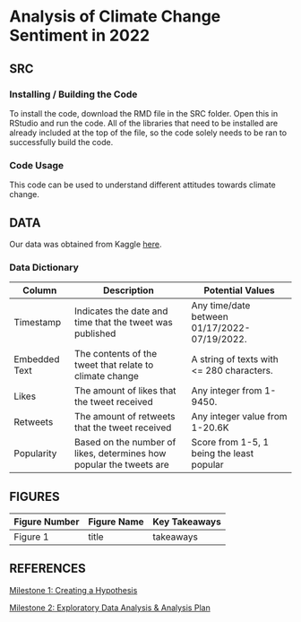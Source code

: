 # Analysis of Climate Change Sentiment in 2022

## SRC
### Installing / Building the Code
To install the code, download the RMD file in the SRC folder. Open this in RStudio and run the code. All of the libraries that need to be installed are already included at the top of the file, so the code solely needs to be ran to successfully build the code. 

### Code Usage
This code can be used to understand different attitudes towards climate change. 

## DATA
Our data was obtained from Kaggle [here](https://www.kaggle.com/datasets/die9origephit/climate-change-tweets).
### Data Dictionary
| Column  | Description | Potential Values |
| ------ |  ----------- | ----------------
| Timestamp  | Indicates the date and time that the tweet was published | Any time/date between 01/17/2022-07/19/2022. |
| Embedded Text  | The contents of the tweet that relate to climate change | A string of texts with <= 280 characters. |
| Likes | The amount of likes that the tweet received  | Any integer from 1-9450. |
| Retweets |  The amount of retweets that the tweet received | Any integer value from 1-20.6K |
| Popularity |  Based on the number of likes, determines how popular the tweets are  |Score from 1-5, 1 being the least popular |

## FIGURES
| Figure Number | Figure Name | Key Takeaways |
| ----------- | ------ |  ----------- |
Figure 1 |  title | takeaways
## REFERENCES
[Milestone 1: Creating a Hypothesis](https://docs.google.com/document/d/1iab8vQS97yk5T3rzESs86RILw8knzaKODZ6kapU4sMc/edit?usp=sharing)

[Milestone 2: Exploratory Data Analysis & Analysis Plan](https://docs.google.com/document/d/1Y3M5PIjCS9c8360Ezs0bDVY6BEs92JIG1a5HZvdqsrY/edit?usp=sharing)
